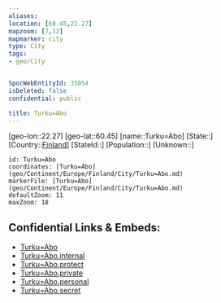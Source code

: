 ```yaml
---
aliases: 
location: [60.45,22.27]
mapzoom: [7,12] 
mapmarker: city 
type: City
tags:
- geo/City


SpocWebEntityId: 35054
isDeleted: false
confidential: public

title: Turku=Abo
---
```

[geo-lon::22.27]
[geo-lat::60.45]
[name::Turku=Abo]
[State::]
[Country::[Finland](geo/Continent/Europe/Finland.md)]
[StateId::]
[Population::]
[Unknown::]


```leaflet
id: Turku=Abo
coordinates: [Turku=Abo](geo/Continent/Europe/Finland/City/Turku=Abo.md)
markerFile: [Turku=Abo](geo/Continent/Europe/Finland/City/Turku=Abo.md)
defaultZoom: 11 
maxZoom: 18
```


## Confidential Links & Embeds: 
- [Turku=Abo](../../../../../../_public/geo/Continent/Europe/Finland/City/Turku=Abo.md) 
- [Turku=Abo.internal](../../../../../../_internal/geo/Continent/Europe/Finland/City/Turku=Abo.internal.md) 
- [Turku=Abo.protect](../../../../../../_protect/geo/Continent/Europe/Finland/City/Turku=Abo.protect.md) 
- [Turku=Abo.private](../../../../../../_private/geo/Continent/Europe/Finland/City/Turku=Abo.private.md) 
- [Turku=Abo.personal](../../../../../../_personal/geo/Continent/Europe/Finland/City/Turku=Abo.personal.md) 
- [Turku=Abo.secret](../../../../../../_secret/geo/Continent/Europe/Finland/City/Turku=Abo.secret.md) 

